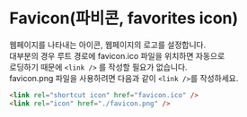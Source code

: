 # Favicon(파비콘, favorites icon)

웹페이지를 나타내는 아이콘, 웹페이지의 로고를 설정합니다.  
대부분의 경우 루트 경로에 favicon.ico 파일을 위치하면 자동으로  
로딩하기 때문에 `<link />` 를 작성할 필요가 없습니다.  
favicon.png 파일을 사용하려면 다음과 같이 `<link />`를 작성하세요.  
  
```html
<link rel="shortcut icon" href="favicon.ico" /> 
<link rel="icon" href="./favicon.png" />
```
